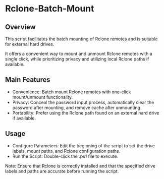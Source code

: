 # Rclone-Batch-Mount

## Overview
This script facilitates the batch mounting of Rclone remotes and is suitable for external hard drives.

It offers a convenient way to mount and unmount Rclone remotes with a single click, while prioritizing privacy and utilizing local Rclone paths if available.

## Main Features
- Convenience: Batch mount Rclone remotes with one-click mount/unmount functionality.
- Privacy: Conceal the password input process, automatically clear the password after mounting, and remove cache after unmounting.
- Portability: Prefer using the Rclone path found on an external hard drive if available.

## Usage
- Configure Parameters: Edit the beginning of the script to set the drive labels, mount paths, and Rclone configuration paths.
- Run the Script: Double-click the .ps1 file to execute.

Note: Ensure that Rclone is correctly installed and that the specified drive labels and paths are accurate before running the script.

